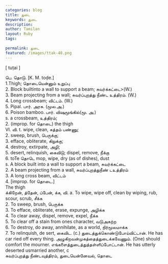 ```yaml
---
categories: blog
title: துடை
keywords: துடை
description: 
author: Tamilan
layout: Ruby
tags: 
 
permalink: துடை
featured: /images/ttak-48.png
---
```

  
[ tuṭai ]  
  
பெ. தொடு. [K. M. toḍe.]  
1.Thigh; தொடையென்னும் உறுப்பு  
2. Block builtinto a wall to support a beam; சுவர்க்கட்டை>(W.)  
3. Beam projecting from a wall; சுவர்ப்புறத்து நீண்ட உத்திரம். (W.)  
4. Long crossbeam; விட்டம். (W.)  
5. Pipal. பார். அரசு. (மூல.அ.)  
6. Poison bamboo. பார். விஷமூங்கில்(மூ. அ.)  
s. a crossbeam, உத்திரம்;  
2. (improp. for தொடை) the thigh  
VI. வி. t. wipe, clean, சுத்தம் பண்ணு;  
2. sweep, brush, பெருக்கு;  
3. efface, obliterate, கிறுக்கு;  
4. destroy, extirpate, அழி;  
5. desert, relinquish, கைவிடு; dispel, remove, நீக்கு  
6. toTe தொடெ mop, wipe, dry (as of dishes), dust  
s. A block built into a wall to support a beam, சுவர்க்கட்டை  
2. A beam projecting from a wall, சுவர்ப்புறத்துநீண் டஉத்திரம்  
3. A long cross beam, விட்டம்  
4. [improp. for தொடை.]  
The thigh  
க்கிறேன், த்தேன், ப்பேன், க்க, வி. a. To wipe, wipe off, clean by wiping, rub, scour, scrub, சீக்க  
2. To sweep, brush, பெருக்க  
3. To efface, obliterate, erase, expunge, அழிக்க  
4. To clear away, dispel, remove, expel, நீக்க  
5. To clear off a stain from ones character, வடுஅகற்ற  
6. To destroy, do away, annihilate, as a world, நிர்மூலமாக்க  
7. To relinquish, de sert, கைவிட. (c.) துடைத்துக்கொண்டுபோய்விட்டான். He has car ried off every thing. அழுகிறவன்முகத்தைத்துடைக்கவேணும். (One) should comfort the mourner. எங்களைத்துடைத்துத்தள்ளிப்போட்டான். He has utterly deserted usmarried another, c  
சுவர்ப்புறத்து நீண்டவுத்திரம், துடையென்னேவல், தொடை